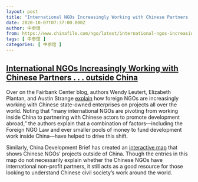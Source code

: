 ```yaml
---
layout: post
title: "International NGOs Increasingly Working with Chinese Partners . . . outside China"
date: 2020-10-07T07:37:00.000Z
author: 中参馆
from: https://www.chinafile.com/ngo/latest/international-ngos-increasingly-working-chinese-partners-outside-china
tags: [ 中参馆 ]
categories: [ 中参馆 ]
---
```

<!--1602056220000-->
[International NGOs Increasingly Working with Chinese Partners . . . outside China](https://www.chinafile.com/ngo/latest/international-ngos-increasingly-working-chinese-partners-outside-china)
------

<div>
<div class="content">    <div class="field field-name-body field-type-text-with-summary field-label-hidden"><div class="field-items"><div class="field-item even"><p>Over on the Fairbank Center blog, authors Wendy Leutert, Elizabeth Plantan, and Austin Strange <a href="https://medium.com/fairbank-center/partnering-for-overseas-development-international-ngos-changing-engagement-with-china-5ac08a3c2916" target="_blank" rel="nofollow">explain</a> how foreign NGOs are increasingly working with Chinese state-owned enterprises on projects all over the world. Noting that “many international NGOs are pivoting from working inside China to partnering with Chinese actors to promote development abroad,” the authors explain that a combination of factors—including the Foreign NGO Law and ever smaller pools of money to fund development work inside China—have helped to drive this shift.</p><p>Similarly, China Development Brief has created an <a href="https://chinadevelopmentbrief.cn/projects-map-en/" target="_blank" rel="nofollow">interactive map</a> that shows Chinese NGOs’ projects outside of China. Though the entries in this map do not necessarily explain whether the Chinese NGOs have international non-profit partners, it still acts as a good resource for those looking to understand Chinese civil society’s work around the world.</p></div></div></div>  </div>
</div>
